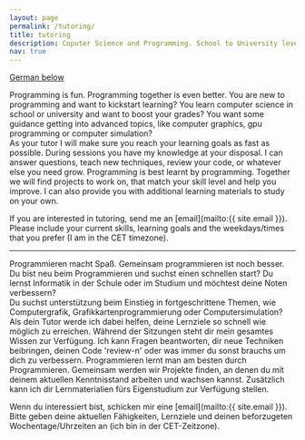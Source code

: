 ```yaml
---
layout: page
permalink: /tutoring/
title: tutoring
description: Coputer Science and Programming. School to University level.
nav: true
---
```


<a href="#german" id="link-to-german">German below</a>
<script type="text/javascript">
let showLinkFunc = () => {
        if ($("body").height() > $(window).height()) {
            document.getElementById("link-to-german").style.visibility = "visible";
        } else {
            document.getElementById("link-to-german").style.visibility = "hidden";
        }
        console.log("blub");
    };
showLinkFunc();
$(document).resize(showLinkFunc);
</script>

Programming is fun. Programming together is even better. You are new to programming and want to kickstart learning? 
You learn computer science in school or university and want to boost your grades? 
You want some guidance getting into advanced topics, like computer graphics, gpu programming or computer simulation?  
As your tutor I will make sure you reach your learning goals as fast as possible. During sessions you have my knowledge at your disposal. 
I can answer questions, teach new techniques, review your code, or whatever else you need grow. Programming is best learnt by programming. 
Together we will find projects to work on, that match your skill level and help you improve. 
I can also provide you with additional learning materials to study on your own.     

If you are interested in tutoring, send me an [email](mailto:{{ site.email }}). Please include your current skills, learning goals and the weekdays/times that you prefer (I am in the CET timezone).  

---

<a name="german"></a>
Programmieren macht Spaß. Gemeinsam programmieren ist noch besser. 
Du bist neu beim Programmieren und suchst einen schnellen start? 
Du lernst Informatik in der Schule oder im Studium und möchtest deine Noten verbessern?    
Du suchst unterstützung beim Einstieg in fortgeschrittene Themen, wie Computergrafik, Grafikkartenprogrammierung oder Computersimulation?  
Als dein Tutor werde ich dabei helfen, deine Lernziele so schnell wie möglich zu erreichen. Während der Sitzungen steht dir mein gesamtes Wissen zur Verfügung. 
Ich kann Fragen beantworten, dir neue Techniken beibringen, deinen Code 'review-n' oder was immer du sonst brauchs um dich zu verbessern. 
Programmieren lernt man am besten durch Programmieren. 
Gemeinsam werden wir Projekte finden, an denen du mit deinem aktuellen Kenntnisstand arbeiten und wachsen kannst. 
Zusätzlich kann ich dir Lernmaterialien fürs Eigenstudium zur Verfügung stellen.     

Wenn du interessiert bist, schicken mir eine [email](mailto:{{ site.email }}). Bitte geben deine aktuellen Fähigkeiten, Lernziele und deinen beforzugeten Wochentage/Uhrzeiten an (ich bin in der CET-Zeitzone).
